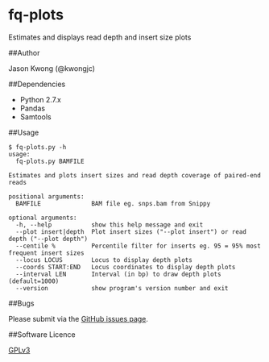 # fq-plots
Estimates and displays read depth and insert size plots

##Author

Jason Kwong (@kwongjc)

##Dependencies
* Python 2.7.x
* Pandas
* Samtools

##Usage

```
$ fq-plots.py -h
usage: 
  fq-plots.py BAMFILE

Estimates and plots insert sizes and read depth coverage of paired-end reads

positional arguments:
  BAMFILE              BAM file eg. snps.bam from Snippy

optional arguments:
  -h, --help           show this help message and exit
  --plot insert|depth  Plot insert sizes ("--plot insert") or read depth ("--plot depth")
  --centile %          Percentile filter for inserts eg. 95 = 95% most frequent insert sizes
  --locus LOCUS        Locus to display depth plots
  --coords START:END   Locus coordinates to display depth plots
  --interval LEN       Interval (in bp) to draw depth plots (default=1000)
  --version            show program's version number and exit
```

##Bugs

Please submit via the [GitHub issues page](https://github.com/kwongj/fq-plots/issues).  

##Software Licence

[GPLv3](https://github.com/kwongj/fq-plots/blob/master/LICENSE)
